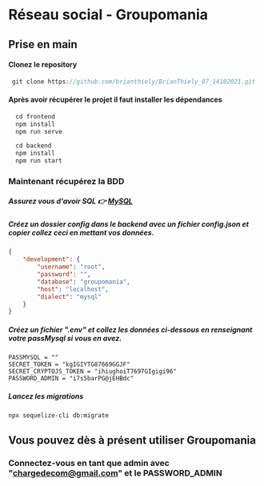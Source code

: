 
# Réseau social - Groupomania

## Prise en main

#### Clonez le repository
```js
 git clone https://github.com/brianthiely/BrianThiely_07_14102021.git     
```

#### Après avoir récupérer le projet il faut installer les dépendances

```js
  cd frontend
  npm install  
  npm run serve 
```

```js
  cd backend
  npm install  
  npm run start
```

### Maintenant récupérez la BDD
##### Assurez vous d'avoir SQL 👉 [MySQL](https://www.mysql.com/fr/)

##### Créez un dossier config dans le backend avec un fichier config.json et copier collez ceci en mettant vos données.
```json
{
	"development": {
		"username": "root",
		"password": "",
		"database": "groupomania",
		"host": "localhost",
		"dialect": "mysql"
	}
}
```
##### Créez un fichier ".env" et collez les données ci-dessous en renseignant votre passMysql si vous en avez.

```
PASSMYSQL = ""
SECRET_TOKEN = "kgIGIYTG87669GGJF"
SECRET_CRYPTOJS_TOKEN = "ihiughoiT7697GIgigi96"
PASSWORD_ADMIN = "i7s5barPG@jEHBdc"
```

##### Lancez les migrations
``` npx sequelize-cli db:migrate ```

## Vous pouvez dès à présent utiliser Groupomania
### Connectez-vous en tant que admin avec "chargedecom@gmail.com" et le PASSWORD_ADMIN
